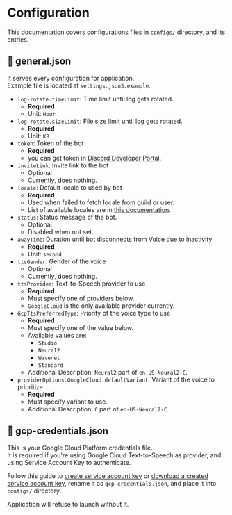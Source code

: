 # Configuration

This documentation covers configurations files in `configs/` directory, and its entries.

## 📄 general.json

It serves every configuration for application.  
Example file is located at `settings.json5.example`.

- `log-rotate.timeLimit`: Time limit until log gets rotated.
    - **Required**
    - Unit: `Hour`
- `log-rotate.sizeLimit`: File size limit until log gets rotated.
    - **Required**
    - Unit: `KB`
- `token`: Token of the bot
    - **Required**
    - you can get token in [Discord Developer Portal](https://discord.com/developers/applications).
- `inviteLink`: Invite link to the bot
    - Optional
    - Currently, does nothing.
- `locale`: Default locale to used by bot
    - **Required**
    - Used when failed to fetch locale from guild or user.
    - List of available locales are in [this documentation](https://discord.com/developers/docs/reference#locales).
- `status`: Status message of the bot.
    - Optional
    - Disabled when not set.
- `awayTime`: Duration until bot disconnects from Voice due to inactivity
    - **Required**
    - Unit: `second`
- `ttsGender`: Gender of the voice
  - Optional
  - Currently, does nothing.
- `ttsProvider`: Text-to-Speech provider to use
    - **Required**
    - Must specify one of providers below.
    - `GoogleCloud` is the only available provider currently.
- `GcpTtsPreferredType`: Priority of the voice type to use
  - **Required**
  - Must specify one of the value below.
  - Available values are:
    - `Studio`
    - `Neural2`
    - `Wavenet`
    - `Standard`
  - Additional Description: `Neural2` part of `en-US-Neural2-C`.
- `providerOptions.GoogleCloud.defaultVariant`: Variant of the voice to prioritize
    - **Required**
    - Must specify variant to use.
    - Additional Description: `C` part of `en-US-Neural2-C`.

## 📄 gcp-credentials.json

This is your Google Cloud Platform credentials file.  
It is required if you're using Google Cloud Text-to-Speech as provider, and using Service Account Key to authenticate.

Follow this guide to [create service account key](https://cloud.google.com/iam/docs/keys-create-delete) or [download a created service account key](https://cloud.google.com/iam/docs/keys-list-get), rename it as `gcp-credentials.json`, and place it into `configs/` directory.

Application will refuse to launch without it.
